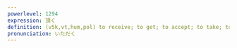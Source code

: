 ```yaml
---
powerlevel: 1294
expression: 頂く
definition: (v5k,vt,hum,pol) to receive; to get; to accept; to take; to buy; to eat; to drink; to be crowned with; to wear (on one's head); to have (on top); to have (as one's leader); to live under (a ruler); (P)
pronunciation: いただく
---
```


